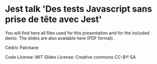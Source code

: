 # Jest talk 'Des tests Javascript sans prise de tête avec Jest'

You will find here all files used for this presentation and for the included demo.
The slides are also available here (PDF format).

Cédric Patchane

Code License: MIT
Slides License: Creative commons CC-BY-SA
